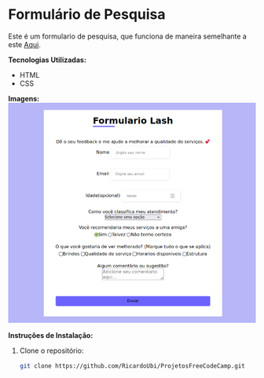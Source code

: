 # Formulário de Pesquisa

Este é um formulario de pesquisa, que funciona de maneira semelhante a este [Aqui](https://survey-form.freecodecamp.rocks/).

**Tecnologias Utilizadas:**
- HTML
- CSS
  
**Imagens:**
![Captura de Tela do Meu Projeto](image/Formulario.png)

**Instruções de Instalação:**
1. Clone o repositório:
   ```bash
   git clone https://github.com/RicardoUbi/ProjetosFreeCodeCamp.git
